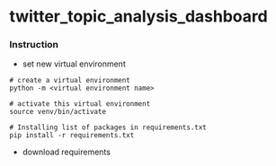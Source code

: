 # twitter_topic_analysis_dashboard

### Instruction

- set new virtual environment

```shell
# create a virtual environment
python -m <virtual environment name>

# activate this virtual environment
source venv/bin/activate

# Installing list of packages in requirements.txt
pip install -r requirements.txt
```

- download requirements
